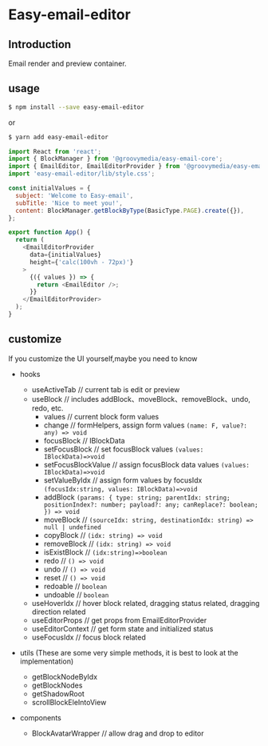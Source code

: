 # Easy-email-editor

## Introduction

Email render and preview container.

## usage

```sh
$ npm install --save easy-email-editor
```

or

```sh
$ yarn add easy-email-editor
```

```js
import React from 'react';
import { BlockManager } from '@groovymedia/easy-email-core';
import { EmailEditor, EmailEditorProvider } from '@groovymedia/easy-email-editor';
import 'easy-email-editor/lib/style.css';

const initialValues = {
  subject: 'Welcome to Easy-email',
  subTitle: 'Nice to meet you!',
  content: BlockManager.getBlockByType(BasicType.PAGE).create({}),
};

export function App() {
  return (
    <EmailEditorProvider
      data={initialValues}
      height={'calc(100vh - 72px)'}
    >
      {({ values }) => {
        return <EmailEditor />;
      }}
    </EmailEditorProvider>
  );
}
```

## customize

If you customize the UI yourself,maybe you need to know

- hooks

  - useActiveTab // current tab is edit or preview
  - useBlock // includes addBlock、moveBlock、removeBlock、undo, redo, etc.
    - values // current block form values
    - change // formHelpers, assign form values `(name: F, value?: any) => void`
    - focusBlock // IBlockData
    - setFocusBlock // set focusBlock values `(values: IBlockData)=>void`
    - setFocusBlockValue // assign focusBlock data values `(values: IBlockData)=>void`
    - setValueByIdx // assign form values by focusIdx `(focusIdx:string, values: IBlockData)=>void`
    - addBlock `(params: {
    type: string;
    parentIdx: string;
    positionIndex?: number;
    payload?: any;
    canReplace?: boolean;
  }) => void`
    - moveBlock // `(sourceIdx: string, destinationIdx: string) => null | undefined`
    - copyBlock // `(idx: string) => void`
    - removeBlock // `(idx: string) => void`
    - isExistBlock // `(idx:string)=>boolean`
    - redo // `() => void`
    - undo // `() => void`
    - reset // `() => void`
    - redoable // `boolean`
    - undoable // `boolean`
  - useHoverIdx // hover block related, dragging status related, dragging direction related
  - useEditorProps // get props from EmailEditorProvider
  - useEditorContext // get form state and initialized status
  - useFocusIdx // focus block related

- utils (These are some very simple methods, it is best to look at the implementation)

  - getBlockNodeByIdx
  - getBlockNodes
  - getShadowRoot
  - scrollBlockEleIntoView

- components
  - BlockAvatarWrapper // allow drag and drop to editor
